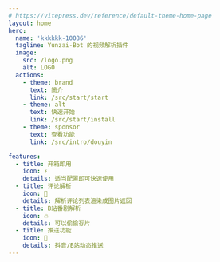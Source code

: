 ```yaml
---
# https://vitepress.dev/reference/default-theme-home-page
layout: home
hero:
  name: 'kkkkkk-10086'
  tagline: Yunzai-Bot 的视频解析插件
  image:
    src: /logo.png
    alt: LOGO
  actions:
    - theme: brand
      text: 简介
      link: /src/start/start
    - theme: alt
      text: 快速开始
      link: /src/start/install
    - theme: sponsor
      text: 查看功能
      link: /src/intro/douyin

features:
  - title: 开箱即用
    icon: ⚡️
    details: 适当配置即可快速使用
  - title: 评论解析
    icon: 📑
    details: 解析评论列表渲染成图片返回
  - title: B站番剧解析
    icon: 🔥
    details: 可以偷偷存片
  - title: 推送功能
    icon: 📨
    details: 抖音/B站动态推送
---
```

